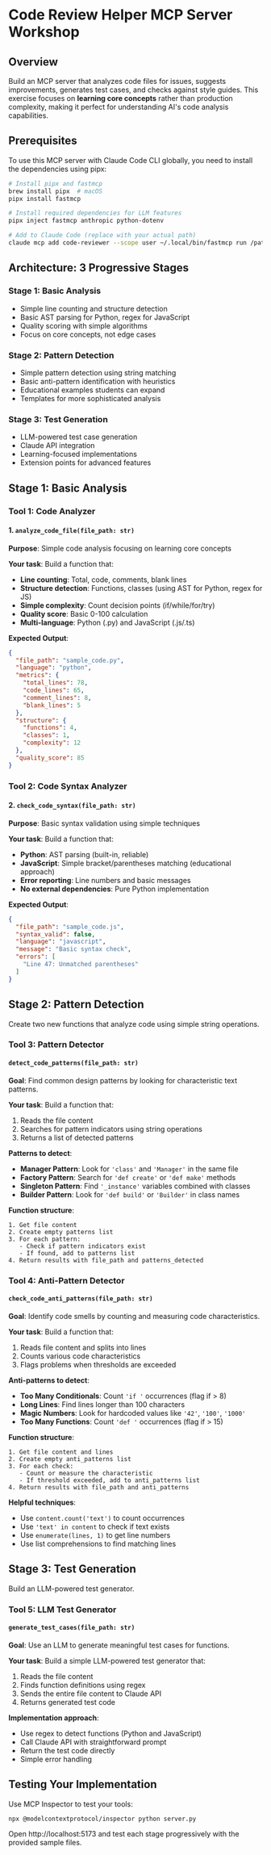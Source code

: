 # Code Review Helper MCP Server Workshop

## Overview

Build an MCP server that analyzes code files for issues, suggests improvements, generates test cases, and checks against style guides. This exercise focuses on **learning core concepts** rather than production complexity, making it perfect for understanding AI's code analysis capabilities.

## Prerequisites

To use this MCP server with Claude Code CLI globally, you need to install the dependencies using pipx:

```bash
# Install pipx and fastmcp
brew install pipx  # macOS
pipx install fastmcp

# Install required dependencies for LLM features
pipx inject fastmcp anthropic python-dotenv

# Add to Claude Code (replace with your actual path)
claude mcp add code-reviewer --scope user ~/.local/bin/fastmcp run /path/to/your/MCP_workshop/server.py
```

## Architecture: 3 Progressive Stages

### Stage 1: Basic Analysis
- Simple line counting and structure detection
- Basic AST parsing for Python, regex for JavaScript
- Quality scoring with simple algorithms
- Focus on core concepts, not edge cases

### Stage 2: Pattern Detection
- Simple pattern detection using string matching
- Basic anti-pattern identification with heuristics
- Educational examples students can expand
- Templates for more sophisticated analysis

### Stage 3: Test Generation
- LLM-powered test case generation
- Claude API integration
- Learning-focused implementations
- Extension points for advanced features


## Stage 1: Basic Analysis

### Tool 1: Code Analyzer

#### 1. `analyze_code_file(file_path: str)`
**Purpose**: Simple code analysis focusing on learning core concepts

**Your task**: Build a function that:
- **Line counting**: Total, code, comments, blank lines
- **Structure detection**: Functions, classes (using AST for Python, regex for JS)
- **Simple complexity**: Count decision points (if/while/for/try)
- **Quality score**: Basic 0-100 calculation
- **Multi-language**: Python (.py) and JavaScript (.js/.ts)

**Expected Output**:
```json
{
  "file_path": "sample_code.py",
  "language": "python",
  "metrics": {
    "total_lines": 78,
    "code_lines": 65,
    "comment_lines": 8,
    "blank_lines": 5
  },
  "structure": {
    "functions": 4,
    "classes": 1,
    "complexity": 12
  },
  "quality_score": 85
}
```

### Tool 2: Code Syntax Analyzer

#### 2. `check_code_syntax(file_path: str)`
**Purpose**: Basic syntax validation using simple techniques

**Your task**: Build a function that:
- **Python**: AST parsing (built-in, reliable)
- **JavaScript**: Simple bracket/parentheses matching (educational approach)
- **Error reporting**: Line numbers and basic messages
- **No external dependencies**: Pure Python implementation

**Expected Output**:
```json
{
  "file_path": "sample_code.js",
  "syntax_valid": false,
  "language": "javascript",
  "message": "Basic syntax check",
  "errors": [
    "Line 47: Unmatched parentheses"
  ]
}
```

## Stage 2: Pattern Detection

Create two new functions that analyze code using simple string operations.

### Tool 3: Pattern Detector

#### `detect_code_patterns(file_path: str)`
**Goal**: Find common design patterns by looking for characteristic text patterns.

**Your task**: Build a function that:
1. Reads the file content
2. Searches for pattern indicators using string operations
3. Returns a list of detected patterns

**Patterns to detect**:
- **Manager Pattern**: Look for `'class'` and `'Manager'` in the same file
- **Factory Pattern**: Search for `'def create'` or `'def make'` methods
- **Singleton Pattern**: Find `'_instance'` variables combined with classes
- **Builder Pattern**: Look for `'def build'` or `'Builder'` in class names

**Function structure**:
```
1. Get file content
2. Create empty patterns list
3. For each pattern:
   - Check if pattern indicators exist
   - If found, add to patterns list
4. Return results with file_path and patterns_detected
```

### Tool 4: Anti-Pattern Detector

#### `check_code_anti_patterns(file_path: str)`
**Goal**: Identify code smells by counting and measuring code characteristics.

**Your task**: Build a function that:
1. Reads file content and splits into lines
2. Counts various code characteristics
3. Flags problems when thresholds are exceeded

**Anti-patterns to detect**:
- **Too Many Conditionals**: Count `'if '` occurrences (flag if > 8)
- **Long Lines**: Find lines longer than 100 characters
- **Magic Numbers**: Look for hardcoded values like `'42'`, `'100'`, `'1000'`
- **Too Many Functions**: Count `'def '` occurrences (flag if > 15)

**Function structure**:
```
1. Get file content and lines
2. Create empty anti_patterns list
3. For each check:
   - Count or measure the characteristic
   - If threshold exceeded, add to anti_patterns list
4. Return results with file_path and anti_patterns
```

**Helpful techniques**:
- Use `content.count('text')` to count occurrences
- Use `'text' in content` to check if text exists
- Use `enumerate(lines, 1)` to get line numbers
- Use list comprehensions to find matching lines

## Stage 3: Test Generation

Build an LLM-powered test generator.

### Tool 5: LLM Test Generator

#### `generate_test_cases(file_path: str)`
**Goal**: Use an LLM to generate meaningful test cases for functions.

**Your task**: Build a simple LLM-powered test generator that:
1. Reads the file content
2. Finds function definitions using regex
3. Sends the entire file content to Claude API
4. Returns generated test code

**Implementation approach**:
- Use regex to detect functions (Python and JavaScript)
- Call Claude API with straightforward prompt
- Return the test code directly
- Simple error handling

## Testing Your Implementation

Use MCP Inspector to test your tools:

```bash
npx @modelcontextprotocol/inspector python server.py
```

Open http://localhost:5173 and test each stage progressively with the provided sample files.